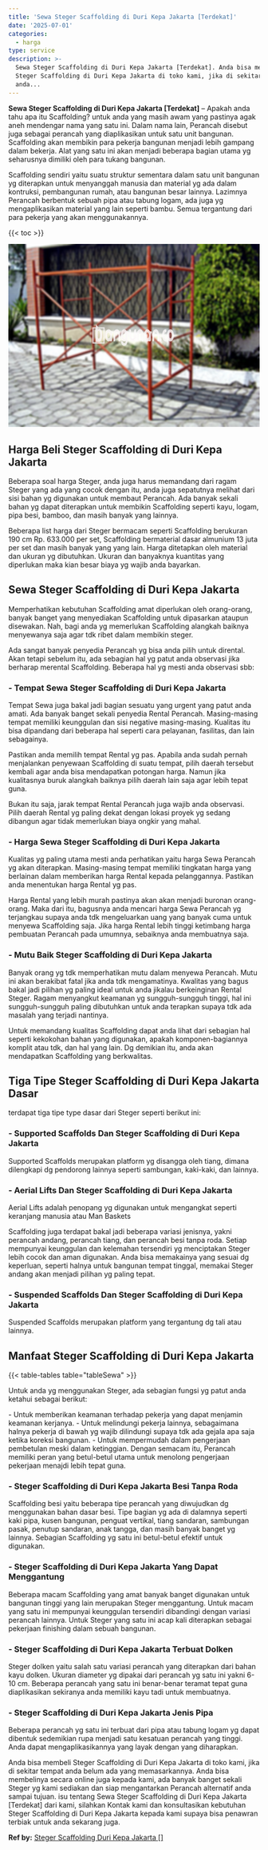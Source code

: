 ```yaml
---
title: 'Sewa Steger Scaffolding di Duri Kepa Jakarta [Terdekat]'
date: '2025-07-01'
categories:
  - harga
type: service
description: >-
  Sewa Steger Scaffolding di Duri Kepa Jakarta [Terdekat]. Anda bisa membeli
  Steger Scaffolding di Duri Kepa Jakarta di toko kami, jika di sekitar tempat
  anda...
---
```


**Sewa Steger Scaffolding di Duri Kepa Jakarta \[Terdekat\]** – Apakah anda tahu apa itu Scaffolding? untuk anda yang masih awam yang pastinya agak aneh mendengar nama yang satu ini. Dalam nama lain, Perancah disebut juga sebagai perancah yang diaplikasikan untuk satu unit bangunan. Scaffolding akan membikin para pekerja bangunan menjadi lebih gampang dalam bekerja. Alat yang satu ini akan menjadi beberapa bagian utama yg seharusnya dimiliki oleh para tukang bangunan.

Scaffolding sendiri yaitu suatu struktur sementara dalam satu unit bangunan yg diterapkan untuk menyanggah manusia dan material yg ada dalam kontruksi, pembangunan rumah, atau bangunan besar lainnya. Lazimnya Perancah berbentuk sebuah pipa atau tabung logam, ada juga yg mengaplikasikan material yang lain seperti bambu. Semua tergantung dari para pekerja yang akan menggunakannya.

{{< toc >}}

![Sewa Steger Scaffolding di Duri Kepa Jakarta [Terdekat]](/images/sewa-scaffolding-steger-19.png)

## Harga Beli Steger Scaffolding di Duri Kepa Jakarta

Beberapa soal harga Steger, anda juga harus memandang dari ragam Steger yang ada yang cocok dengan itu, anda juga sepatutnya melihat dari sisi bahan yg digunakan untuk membaut Perancah. Ada banyak sekali bahan yg dapat diterapkan untuk membikin Scaffolding seperti kayu, logam, pipa besi, bamboo, dan masih banyak yang lainnya.

Beberapa list harga dari Steger bermacam seperti Scaffolding berukuran 190 cm Rp. 633.000 per set, Scaffolding bermaterial dasar almunium 13 juta per set dan masih banyak yang yang lain. Harga ditetapkan oleh material dan ukuran yg dibutuhkan. Ukuran dan banyaknya kuantitas yang diperlukan maka kian besar biaya yg wajib anda bayarkan.

## Sewa Steger Scaffolding di Duri Kepa Jakarta

Memperhatikan kebutuhan Scaffolding amat diperlukan oleh orang-orang, banyak banget yang menyediakan Scaffolding untuk dipasarkan ataupun disewakan. Nah, bagi anda yg memerlukan Scaffolding alangkah baiknya menyewanya saja agar tdk ribet dalam membikin steger.

Ada sangat banyak penyedia Perancah yg bisa anda pilih untuk dirental. Akan tetapi sebelum itu, ada sebagian hal yg patut anda observasi jika berharap merental Scaffolding. Beberapa hal yg mesti anda observasi sbb:

### \- Tempat Sewa Steger Scaffolding di Duri Kepa Jakarta

Tempat Sewa juga bakal jadi bagian sesuatu yang urgent yang patut anda amati. Ada banyak banget sekali penyedia Rental Perancah. Masing-masing tempat memiliki keunggulan dan sisi negative masing-masing. Kualitas itu bisa dipandang dari beberapa hal seperti cara pelayanan, fasilitas, dan lain sebagainya.

Pastikan anda memilih tempat Rental yg pas. Apabila anda sudah pernah menjalankan penyewaan Scaffolding di suatu tempat, pilih daerah tersebut kembali agar anda bisa mendapatkan potongan harga. Namun jika kualitasnya buruk alangkah baiknya pilih daerah lain saja agar lebih tepat guna.

Bukan itu saja, jarak tempat Rental Perancah juga wajib anda observasi. Pilih daerah Rental yg paling dekat dengan lokasi proyek yg sedang dibangun agar tidak memerlukan biaya ongkir yang mahal.

### \- Harga Sewa Steger Scaffolding di Duri Kepa Jakarta

Kualitas yg paling utama mesti anda perhatikan yaitu harga Sewa Perancah yg akan diterapkan. Masing-masing tempat memiliki tingkatan harga yang berlainan dalam memberikan harga Rental kepada pelanggannya. Pastikan anda menentukan harga Rental yg pas.

Harga Rental yang lebih murah pastinya akan akan menjadi buronan orang-orang. Maka dari itu, bagusnya anda mencari harga Sewa Perancah yg terjangkau supaya anda tdk mengeluarkan uang yang banyak cuma untuk menyewa Scaffolding saja. Jika harga Rental lebih tinggi ketimbang harga pembuatan Perancah pada umumnya, sebaiknya anda membuatnya saja.

### \- Mutu Baik Steger Scaffolding di Duri Kepa Jakarta

Banyak orang yg tdk memperhatikan mutu dalam menyewa Perancah. Mutu ini akan berakibat fatal jika anda tdk mengamatinya. Kwalitas yang bagus bakal jadi pilihan yg paling ideal untuk anda jikalau berkeinginan Rental Steger. Ragam menyangkut keamanan yg sungguh-sungguh tinggi, hal ini sungguh-sungguh paling dibutuhkan untuk anda terapkan supaya tdk ada masalah yang terjadi nantinya.

Untuk memandang kualitas Scaffolding dapat anda lihat dari sebagian hal seperti kekokohan bahan yang digunakan, apakah komponen-bagiannya komplit atau tdk, dan hal yang lain. Dg demikian itu, anda akan mendapatkan Scaffolding yang berkwalitas.

## Tiga Tipe Steger Scaffolding di Duri Kepa Jakarta Dasar

terdapat tiga tipe type dasar dari Steger seperti berikut ini:

### \- Supported Scaffolds Dan Steger Scaffolding di Duri Kepa Jakarta

Supported Scaffolds merupakan platform yg disangga oleh tiang, dimana dilengkapi dg pendorong lainnya seperti sambungan, kaki-kaki, dan lainnya.

### \- Aerial Lifts Dan Steger Scaffolding di Duri Kepa Jakarta

Aerial Lifts adalah penopang yg digunakan untuk mengangkat seperti keranjang manusia atau Man Baskets

Scaffolding juga terdapat bakal jadi beberapa variasi jenisnya, yakni perancah andang, perancah tiang, dan perancah besi tanpa roda. Setiap mempunyai keunggulan dan kelemahan tersendiri yg menciptakan Steger lebih cocok dan aman digunakan. Anda bisa memakainya yang sesuai dg keperluan, seperti halnya untuk bangunan tempat tinggal, memakai Steger andang akan menjadi pilihan yg paling tepat.

### \- Suspended Scaffolds Dan Steger Scaffolding di Duri Kepa Jakarta

Suspended Scaffolds merupakan platform yang tergantung dg tali atau lainnya.

## Manfaat Steger Scaffolding di Duri Kepa Jakarta

{{< table-tables table="tableSewa" >}}

Untuk anda yg menggunakan Steger, ada sebagian fungsi yg patut anda ketahui sebagai berikut:

\- Untuk memberikan keamanan terhadap pekerja yang dapat menjamin keamanan kerjanya. - Untuk melindungi pekerja lainnya, sebagaimana halnya pekerja di bawah yg wajib dilindungi supaya tdk ada gejala apa saja ketika koreksi bangunan. - Untuk mempermudah dalam pengerjaan pembetulan meski dalam ketinggian. Dengan semacam itu, Perancah memiliki peran yang betul-betul utama untuk menolong pengerjaan pekerjaan menajdi lebih tepat guna.

### \- Steger Scaffolding di Duri Kepa Jakarta Besi Tanpa Roda

Scaffolding besi yaitu beberapa tipe perancah yang diwujudkan dg menggunakan bahan dasar besi. Tipe bagian yg ada di dalamnya seperti kaki pipa, kusen bangunan, penguat vertikal, tiang sandaran, sambungan pasak, penutup sandaran, anak tangga, dan masih banyak banget yg lainnya. Sebagian Scaffolding yg satu ini betul-betul efektif untuk digunakan.

### \- Steger Scaffolding di Duri Kepa Jakarta Yang Dapat Menggantung

Beberapa macam Scaffolding yang amat banyak banget digunakan untuk bangunan tinggi yang lain merupakan Steger menggantung. Untuk macam yang satu ini mempunyai keunggulan tersendiri dibandingi dengan variasi perancah lainnya. Untuk Steger yang satu ini acap kali diterapkan sebagai pekerjaan finishing dalam sebuah bangunan.

### \- Steger Scaffolding di Duri Kepa Jakarta Terbuat Dolken

Steger dolken yaitu salah satu variasi perancah yang diterapkan dari bahan kayu dolken. Ukuran diameter yg dipakai dari perancah yg satu ini yakni 6-10 cm. Beberapa perancah yang satu ini benar-benar teramat tepat guna diaplikasikan sekiranya anda memiliki kayu tadi untuk membuatnya.

### \- Steger Scaffolding di Duri Kepa Jakarta Jenis Pipa

Beberapa perancah yg satu ini terbuat dari pipa atau tabung logam yg dapat dibentuk sedemikian rupa menjadi satu kesatuan perancah yang tinggi. Anda dapat mengaplikasikannya yang layak dengan yang diharapkan.

Anda bisa membeli Steger Scaffolding di Duri Kepa Jakarta di toko kami, jika di sekitar tempat anda belum ada yang memasarkannya. Anda bisa membelinya secara online juga kepada kami, ada banyak banget sekali Steger yg kami sediakan dan siap mengantarkan Perancah alternatif anda sampai tujuan. isu tentang Sewa Steger Scaffolding di Duri Kepa Jakarta \[Terdekat\] dari kami, silahkan Kontak kami dan konsultasikan kebutuhan Steger Scaffolding di Duri Kepa Jakarta kepada kami supaya bisa penawran terbiak untuk anda sekarang juga.

**Ref by:** [Steger Scaffolding Duri Kepa Jakarta []](https://id.wikipedia.org/wiki/Steger)
